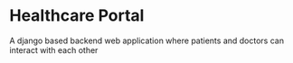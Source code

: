 # Healthcare Portal

A django based backend web application where patients and doctors can interact with each other
